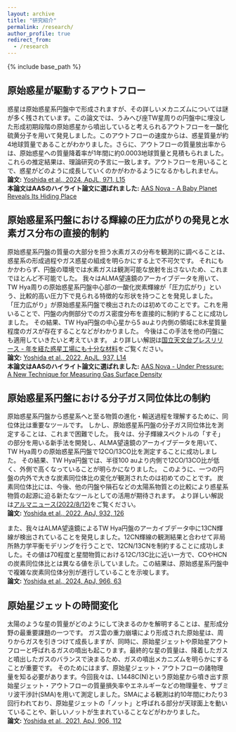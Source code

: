 ```yaml
---
layout: archive
title: "研究紹介"
permalink: /research/
author_profile: true
redirect_from:
  - /research
---
```


{% include base_path %}
## 原始惑星が駆動するアウトフロー
惑星は原始惑星系円盤中で形成されますが、その詳しいメカニズムについては謎が多く残されています。この論文では、うみへび座TW星周りの円盤中に埋没した形成初期段階の原始惑星から噴出していると考えられるアウトフローを一酸化硫黄分子を用いて発見しました。このアウトフローの速度からは、惑星質量が約4地球質量であることがわかりました。さらに、アウトフローの質量放出率からは、原始惑星への質量降着率が1年間に約0.0003地球質量と見積もられました。これらの推定結果は、理論研究の予言に一致します。アウトフローを用いることで、惑星がどのように成長していくのかがわかるようになるかもしれません。
**論文:** [Yoshida et al., 2024, ApJL, 971, L15](https://iopscience.iop.org/article/10.3847/2041-8213/ad654c/meta) <br>
**本論文はAASのハイライト論文に選ばれました:** [AAS Nova - A Baby Planet Reveals Its Hiding Place](https://aasnova.org/2024/08/14/a-baby-planet-reveals-its-hiding-place/)


## 原始惑星系円盤における輝線の圧力広がりの発見と水素ガス分布の直接的制約
原始惑星系円盤の質量の大部分を担う水素ガスの分布を観測的に調べることは、惑星系の形成過程やガス惑星の組成を明らかにする上で不可欠です。
それにもかかわらず、円盤の環境では水素ガスは観測可能な放射を出さないため、これまでほとんど不可能でした。
我々はALMA望遠鏡のアーカイブデータを用いて、TW Hya周りの原始惑星系円盤中心部の一酸化炭素輝線が「圧力広がり」という、比較的高い圧力下で見られる特徴的な形状を持つことを発見しました。
「圧力広がり」が原始惑星系円盤で検出されたのは初めてのことです。これを用いることで、円盤の内側部分でのガス密度分布を直接的に制約することに成功しました。
その結果、TW Hya円盤の中心星から5 auより内側の領域に8木星質量程度のガスが存在することなどがわかりました。
今後はこの手法を他の円盤にも適用していきたいと考えています。
より詳しい解説は[国立天文台プレスリリース - 年を経た惑星工場にも十分な材料](https://www.nao.ac.jp/news/science/2023/20230111-dos.html)をご覧ください。<br>
**論文:** [Yoshida et al., 2022, ApJL, 937, L14](https://iopscience.iop.org/article/10.3847/2041-8213/ac903a) <br>
**本論文はAASのハイライト論文に選ばれました:** [AAS Nova - Under Pressure: A New Technique for Measuring Gas Surface Density](https://aasnova.org/2022/11/04/under-pressure-a-new-technique-for-measuring-gas-surface-density/)

## 原始惑星系円盤における分子ガス同位体比の制約

原始惑星系円盤から惑星系へと至る物質の進化・輸送過程を理解するために、同位体比は重要なツールです。
しかし、原始惑星系円盤の分子ガス同位体比を測定することは、これまで困難でした。
我々は、分子輝線スペクトルの「すそ」の部分を用いる新手法を開発し、ALMA望遠鏡のアーカイブデータを用いて、
TW Hya周りの原始惑星系円盤で12CO/13CO比を測定することに成功しました。
その結果、TW Hya円盤では、半径100 auより内側で12CO/13CO比が低く、外側で高くなっていることが明らかになりました。
このように、一つの円盤の内外で大きな炭素同位体比の変化が観測されたのは初めてのことです。
炭素同位体比には、今後、他の円盤や隕石などの太陽系物質との比較により惑星系物質の起源に迫る新たなツールとしての活用が期待されます。
より詳しい解説は[アルマニュース(2022/8/12)](https://alma-telescope.jp/news/twhydrae-202208)をご覧ください。<br>
**論文:** [Yoshida et al., 2022, ApJ, 932, 126](https://ui.adsabs.harvard.edu/abs/%202022ApJ...932..126Y/abstract)

また、我々はALMA望遠鏡によるTW Hya円盤のアーカイブデータ中に13CN輝線が検出されていることを発見しました。12CN輝線の観測結果と合わせて非局所熱力学平衡モデリングを行うことで、12CN/13CNを制約することに成功しました。その値は70程度と星間物質における12C/13C比に近い一方で、COやHCNの炭素同位体比とは異なる値を示していました。この結果は、原始惑星系円盤中で複雑な炭素同位体分別が進行していることを示唆します。<br>
**論文:** [Yoshida et al., 2024, ApJ, 966, 63](https://ui.adsabs.harvard.edu/abs/2024arXiv240300626Y/abstract)

## 原始星ジェットの時間変化

太陽のような星の質量がどのようにして決まるのかを解明することは、星形成分野の最重要課題の一つです。
ガス雲の重力崩壊により形成された原始星は、周りからガスを引きつけて成長しますが、同時に、原始星ジェットや原始星アウトフローと呼ばれるガスの噴出も起こります。最終的な星の質量は、降着したガスと噴出したガスのバランスで決まるため、ガスの噴出メカニズムを明らかにすることが重要です。
そのためにはまず、原始星ジェット・アウトフローの諸物理量を知る必要があります。今回我々は、L1448C(N)という原始星から噴き出す原始星ジェット・アウトフローの質量損失率やエネルギーなどの物理量を、サブミリ波干渉計(SMA)を用いて測定しました。SMAによる観測は約10年間にわたり3回行われており、原始星ジェットの「ノット」と呼ばれる部分が天球面上を動いていることや、新しいノットが生まれていることなどがわかりました。<br>
**論文:** [Yoshida et al., 2021, ApJ, 906, 112](https://ui.adsabs.harvard.edu/abs/2021ApJ...906..112Y/abstract)
    
